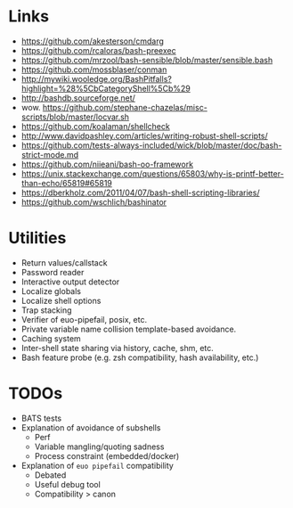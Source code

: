 # Links
- https://github.com/akesterson/cmdarg
- https://github.com/rcaloras/bash-preexec
- https://github.com/mrzool/bash-sensible/blob/master/sensible.bash
- https://github.com/mossblaser/conman
- http://mywiki.wooledge.org/BashPitfalls?highlight=%28%5CbCategoryShell%5Cb%29
- http://bashdb.sourceforge.net/
- wow. https://github.com/stephane-chazelas/misc-scripts/blob/master/locvar.sh
- https://github.com/koalaman/shellcheck
- http://www.davidpashley.com/articles/writing-robust-shell-scripts/
- https://github.com/tests-always-included/wick/blob/master/doc/bash-strict-mode.md
- https://github.com/niieani/bash-oo-framework
- https://unix.stackexchange.com/questions/65803/why-is-printf-better-than-echo/65819#65819
- https://dberkholz.com/2011/04/07/bash-shell-scripting-libraries/
- https://github.com/wschlich/bashinator

# Utilities
- Return values/callstack
- Password reader
- Interactive output detector
- Localize globals
- Localize shell options
- Trap stacking
- Verifier of euo-pipefail, posix, etc.
- Private variable name collision template-based avoidance.
- Caching system
- Inter-shell state sharing via history, cache, shm, etc.
- Bash feature probe (e.g. zsh compatibility, hash availability, etc.)

# TODOs
- BATS tests
- Explanation of avoidance of subshells
	- Perf
	- Variable mangling/quoting sadness
	- Process constraint (embedded/docker)
- Explanation of `euo pipefail` compatibility
	- Debated
	- Useful debug tool
	- Compatibility > canon